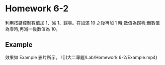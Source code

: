 # Homework 6-2
利用按鍵控制數值加 1、減 1、歸零。在加滿 10 之後再加 1 時,數值為歸零;而數值為零時,再減一後數值為 10。
## Example
效果如 Example 影片所示。
![](大二專題/Lab/Homework 6-2/Example.mp4)
